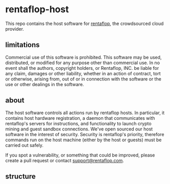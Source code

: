 # rentaflop-host

This repo contains the host software for [rentaflop](https://rentaflop.com), the crowdsourced cloud provider.

## limitations
Commercial use of this software is prohibited. This software may be used, distributed, or modified for any purpose
other than commercial use. In no event shall the authors, copyright holders, or Rentaflop, INC. be
liable for any claim, damages or other liability, whether in an action of contract, tort or otherwise, arising from,
out of or in connection with the software or the use or other dealings in the software.

## about
The host software controls all actions run by rentaflop hosts. In particular, it contains host hardware registration,
a daemon that communicates with rentaflop's servers for instructions, and functionality to launch crypto mining and
guest sandbox connections. We've open sourced our host software in the interest of security. Security is rentaflop's
priority, therefore commands run on the host machine (either by the host or guests) must be carried out safely.

If you spot a vulnerability, or something that could be improved, please create a pull request or contact support@rentaflop.com.

## structure